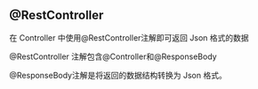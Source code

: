 ## @RestController

在 Controller 中使用@RestController注解即可返回 Json 格式的数据

@RestController 注解包含@Controller和@ResponseBody

@ResponseBody注解是将返回的数据结构转换为 Json 格式。
